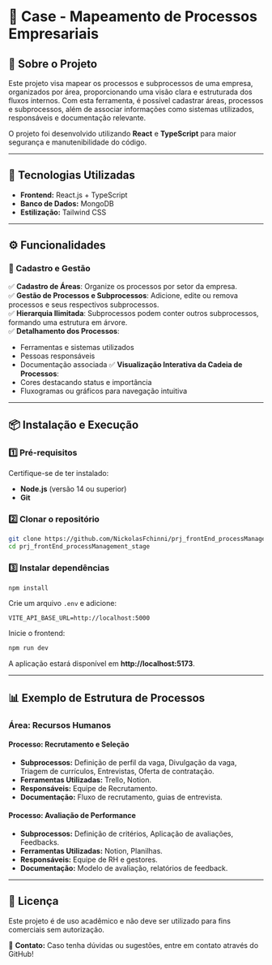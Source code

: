 # 📌 Case - Mapeamento de Processos Empresariais

## 🏢 Sobre o Projeto
Este projeto visa mapear os processos e subprocessos de uma empresa, organizados por área, proporcionando uma visão clara e estruturada dos fluxos internos. Com esta ferramenta, é possível cadastrar áreas, processos e subprocessos, além de associar informações como sistemas utilizados, responsáveis e documentação relevante.

O projeto foi desenvolvido utilizando **React** e **TypeScript** para maior segurança e manutenibilidade do código.

---

## 🚀 Tecnologias Utilizadas
- **Frontend:** React.js + TypeScript
- **Banco de Dados:** MongoDB 
- **Estilização:** Tailwind CSS

---

## ⚙️ Funcionalidades
### 🔹 Cadastro e Gestão
✅ **Cadastro de Áreas**: Organize os processos por setor da empresa.  
✅ **Gestão de Processos e Subprocessos**: Adicione, edite ou remova processos e seus respectivos subprocessos.  
✅ **Hierarquia Ilimitada**: Subprocessos podem conter outros subprocessos, formando uma estrutura em árvore.  
✅ **Detalhamento dos Processos**:
   - Ferramentas e sistemas utilizados
   - Pessoas responsáveis
   - Documentação associada
✅ **Visualização Interativa da Cadeia de Processos**:
   - Cores destacando status e importância
   - Fluxogramas ou gráficos para navegação intuitiva

---

## 📦 Instalação e Execução
### 1️⃣ Pré-requisitos
Certifique-se de ter instalado:
- **Node.js** (versão 14 ou superior)
- **Git**

### 2️⃣ Clonar o repositório
```bash
git clone https://github.com/NickolasFchinni/prj_frontEnd_processManagement_stage.git
cd prj_frontEnd_processManagement_stage
```

### 3️⃣ Instalar dependências
```bash
npm install
```
Crie um arquivo `.env` e adicione:
```
VITE_API_BASE_URL=http://localhost:5000
```
Inicie o frontend:
```bash
npm run dev
```
A aplicação estará disponível em **http://localhost:5173**.

---

## 📊 Exemplo de Estrutura de Processos
### Área: Recursos Humanos
#### Processo: Recrutamento e Seleção
- **Subprocessos:** Definição de perfil da vaga, Divulgação da vaga, Triagem de currículos, Entrevistas, Oferta de contratação.
- **Ferramentas Utilizadas:** Trello, Notion.
- **Responsáveis:** Equipe de Recrutamento.
- **Documentação:** Fluxo de recrutamento, guias de entrevista.

#### Processo: Avaliação de Performance
- **Subprocessos:** Definição de critérios, Aplicação de avaliações, Feedbacks.
- **Ferramentas Utilizadas:** Notion, Planilhas.
- **Responsáveis:** Equipe de RH e gestores.
- **Documentação:** Modelo de avaliação, relatórios de feedback.

---

## 📜 Licença
Este projeto é de uso acadêmico e não deve ser utilizado para fins comerciais sem autorização.

📩 **Contato:** Caso tenha dúvidas ou sugestões, entre em contato através do GitHub!

